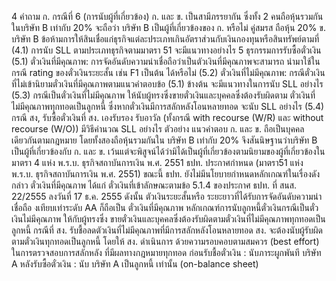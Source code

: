 4
คำถาม
ก.
กรณีที่ 6 (การนับผู้ที่เกี่ยวข้อง)
ก. และ ข. เป็นสามีภรรยากัน ซึ่งทั้ง 2 คนถือหุ้นรวมกันในบริษัท B เท่ากับ 20% จะถือว่า
บริษัท B เป็นผู้ที่เกี่ยวข้องของ ก. หรือไม่
คู่สมรส
ถือหุ้น 20%
ข.
บริษัท B
ข้อห้ามการให้สินเชื่อแก่ธุรกิจแต่ละประเภทเกินอัตราส่วนกับเงินกองทุนหรือสินทรัพย์ตามที่
(4.1) การนับ SLL ตามประเภทธุรกิจตามมาตรา 51 จะมีแนวทางอย่างไร
5 ธุรกรรมการรับซื้อตั๋วเงิน
(5.1) ตั๋วเงินที่มีคุณภาพ: การจัดอันดับความน่าเชื่อถือว่าเป็นตัวเงินที่มีคุณภาพจะสามารถ
นำมาใช้ในกรณี rating ของตั๋วเงินระยะสั้น เช่น F1 เป็นต้น ได้หรือไม่
(5.2) ตั๋วเงินที่ไม่มีคุณภาพ: กรณีตั๋วเงินที่ไม่เข้านิยามตั๋วเงินที่มีคุณภาพตามแนวคำตอบข้อ
(5.1) ข้างต้น จะมีแนวทางในการนับ SLL อย่างไร
(5.3) กรณีเป็นตั๋วเงินที่ไม่มีคุณภาพ ให้นับผู้ทรงซึ่งขายตั๋วเงินและบุคคลซึ่งต้องรับผิดตาม
ตั๋วเงินที่ไม่มีคุณภาพทุกทอดเป็นลูกหนี้ ซึ่งหากตั๋วเงินมีการสลักหลังโอนหลายทอด จะนับ SLL
อย่างไร
(5.4) กรณี สง, รับซื้อตั๋วเงินที่ สง. เองรับรอง รับอาวัล (ทั้งกรณี with recourse (W/R) และ
without recourse (W/O)) มีวิธีคำนวณ SLL อย่างไร
ตัวอย่าง
แนวคําตอบ
ก. และ ข. ถือเป็นบุคคลเดียวกันตามกฎหมาย โดยทั้งสองถือหุ้นรวมกันใน
บริษัท B เท่ากับ 20% จึงสันนิษฐานว่าบริษัท B เป็นผู้ที่เกี่ยวข้องกับ ก. และ
ข. เว้นแต่จะพิสูจน์ได้ว่ามิได้เป็นผู้ที่เกี่ยวข้องตามนิยามของผู้ที่เกี่ยวข้องใน
มาตรา 4 แห่ง พ.ร.บ. ธุรกิจสถาบันการเงิน พ.ศ. 2551
ธปท. ประกาศกำหนด (มาตรา51 แห่ง พ.ร.บ. ธุรกิจสถาบันการเงิน พ.ศ. 2551)
ขณะนี้ ธปท. ยังไม่มีนโยบายกำหนดหลักเกณฑ์ในเรื่องดังกล่าว
ตั๋วเงินที่มีคุณภาพ ได้แก่ ตั๋วเงินที่เข้าลักษณะตามข้อ 5.1.4 ของประกาศ
ธปท. ที่ สนส. 22/2555 ลงวันที่ 17 ธ.ค. 2555 ดังนั้น ตัวเงินระยะสั้นหรือ
ระยะยาวที่ได้รับการจัดอันดับความน่าเชื่อถือ งเทียบเท่าระดับ AA ก็ถือเป็น
ตั๋วเงินที่มีคุณภาพ
หลักเกณฑ์การนับลูกหนี้ตั๋วเงินกรณีเป็นตั๋วเงินไม่มีคุณภาพ ให้กับผู้ทรงซึ่ง
ขายตั๋วเงินและบุคคลซึ่งต้องรับผิดตามตั๋วเงินที่ไม่มีคุณภาพทุกทอดเป็นลูกหนี้
กรณีที่ สง. รับชื้อลดตัวเงินที่ไม่มีคุณภาพที่มีการสลักหลังโอนหลายทอด
สง. จะต้องนับผู้รับผิดตามตั๋วเงินทุกทอดเป็นลูกหนี้ โดยให้ สง. ดำเนินการ
ด้วยความรอบคอบตามสมควร (best effort) ในการตรวจสอบการสลักหลัง
ที่มีผลทางกฎหมายทุกทอด
ก่อนรับชื้อตั๋วเงิน : นับภาระผูกพันที บริษัท A
หลังรับซื้อตั๋วเงิน : นับ บริษัท A เป็นลูกหนี้ เท่านั้น (on-balance sheet)
